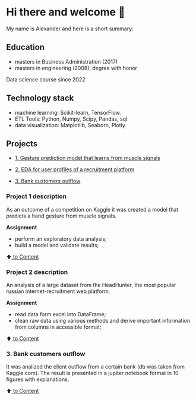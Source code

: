 # Hi there and welcome 👋

My name is Alexander and here is a short summary:

## Education

* <i class="fa-regular fa-diploma"></i> masters in Business Administration (2017)
* <i class="fa-regular fa-diploma"></i> masters in engineering (2008), degree with honor

Data science course since 2022


## Technology stack

* machine learning: Scikit-learn, TensorFlow. 
* ETL Tools: Python, Numpy, Scipy, Pandas, sql. 
* data visualization: Matplotlib, Seaborn, Plotly.


## Projects

* [1. Gesture prediction model that learns from muscle signals](https://github.com/Alex1iv/Motorica_3)

* [2. EDA for user profiles of a recruitment platform](https://github.com/Alex1iv/sf_data_sci/tree/main/4.%20Headhunter's%20test%20db%20analalysis)

* [3. Bank customers outflow](https://github.com/Alex1iv/sf_data_sci/blob/main/Project_1/Bank_clients.ipynb)


### Project 1 description
As an outcome of a competition on Kaggle it was created a model that predicts a hand gesture  from muscle signals.

**Assignment**
- perform an exploratory data analysis;
- build a model and validate results;

:arrow_up:[ to Сontent](README.md#Content)

 
### Project 2 description
An analysis of a large dataset from the HeadHunter, the most popular russian internet-recruitment web platform. 

**Assignment**
- read data form excel into DataFrame;
- clean raw data using various methods and derive important information from columns in accessible format;

:arrow_up:[ to Сontent](README.md#Content)


### 3. Bank customers outflow
It was analized the client outflow from a certain bank (db was taken from Kaggle.com). The result is presented in a jupiter notebook format in 10 figures with explanations.

:arrow_up:[ to Сontent](README.md#Content)